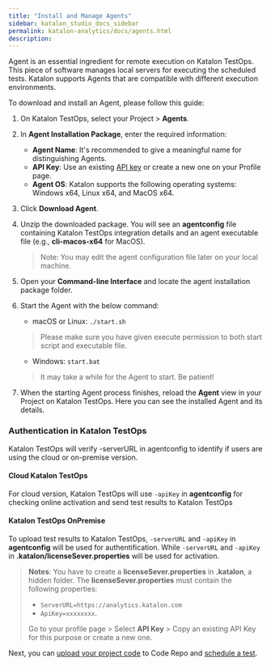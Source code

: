 ```yaml
---
title: "Install and Manage Agents" 
sidebar: katalon_studio_docs_sidebar
permalink: katalon-analytics/docs/agents.html 
description: 
---
```

Agent is an essential ingredient for remote execution on Katalon TestOps. This piece of software manages local servers for executing the scheduled tests. Katalon supports Agents that are compatible with different execution environments.

To download and install an Agent, please follow this guide:

1. On Katalon TestOps, select your Project > **Agents**.
2. In **Agent Installation Package**, enter the required information:
    * **Agent Name**: It's recommended to give a meaningful name for distinguishing Agents.
    * **API Key**: Use an existing [API key](/katalon-analytics/docs/ka-api-key) or create a new one on your Profile page.
    * **Agent OS**: Katalon supports the following operating systems: Windows x64, Linux x64, and MacOS x64.
3. Click **Download Agent**.
4. Unzip the downloaded package. You will see an **agentconfig** file containing Katalon TestOps integration details and an agent executable file (e.g., **cli-macos-x64** for MacOS).
    > Note: You may edit the agent configuration file later on your local machine.
5. Open your **Command-line Interface** and locate the agent installation package folder.
6. Start the Agent with the below command:

   * macOS or Linux: `./start.sh`
   > Please make sure you have given execute permission to both start script and executable file.
   * Windows: `start.bat`

    > It may take a while for the Agent to start. Be patient!

7. When the starting Agent process finishes, reload the **Agent** view in your Project on Katalon TestOps. Here you can see the installed Agent and its details.

### Authentication in Katalon TestOps

Katalon TestOps will verify -serverURL in agentconfig to identify if users are using the cloud or on-premise version.

#### Cloud Katalon TestOps

For cloud version, Katalon TestOps will use `-apiKey` in **agentconfig** for checking online activation and send test results to Katalon TestOps

#### Katalon TestOps OnPremise

To upload test results to Katalon TestOps, `-serverURL` and `-apiKey` in **agentconfig** will be used for authentification. While `-serverURL` and `-apiKey` in **.katalon/licenseSever.properties** will be used for activation.

  > **Notes**: You have to create a **licenseSever.properties** in **.katalon**, a hidden folder. The **licenseSever.properties** must contain the following properties:
  > * `ServerURL=https://analytics.katalon.com`
  > * `ApiKey=xxxxxxxx`.
  >
  > Go to your profile page > Select **API Key** > Copy an existing API Key for this purpose or create a new one.
  
Next, you can [upload your project code](/katalon-analytics/docs/code-repo) to Code Repo and [schedule a test](/katalon-analytics/docs/kt-scheduler).
